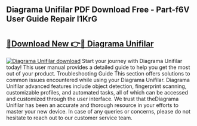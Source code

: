 ## Diagrama Unifilar PDF Download Free - Part-f6V User Guide Repair I1KrG

# <h2><a href="http://dfhme73.blite.top/?on=Diagrama+Unifilar">🔗Download New 👉🔴 Diagrama Unifilar</a></h2>

[![Diagrama Unifilar download](https://i.imgur.com/lujVjoI.png)](http://dfhme73.blite.top/?on=Diagrama+Unifilar)
Start your journey with Diagrama Unifilar today! This user manual provides a detailed guide to help you get the most out of your product. Troubleshooting Guide This section offers solutions to common issues encountered while using your Diagrama Unifilar. Diagrama Unifilar advanced features include object detection, fingerprint scanning, customizable profiles, and automated tasks, all of which can be accessed and customized through the user interface. We trust that theDiagrama Unifilar has been an accurate and thorough resource in your efforts to master your new device. In case of any queries or concerns, please do not hesitate to reach out to our customer service team.
